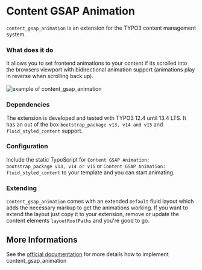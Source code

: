 # Content GSAP Animation
`content_gsap_animation` is an extension for the TYPO3 content management system.

### What does it do
It allows you to set frontend animations to your content if its scrolled into the browsers viewport with bidirectional animation support (animations play in reverse when scrolling back up).\
\
![example of content_gsap_animation](https://raw.githubusercontent.com/pixelcoda/content-gsap-animation/master/Documentation/Images/Example.gif)

### Dependencies
The extension is developed and tested with TYPO3 12.4 until 13.4 LTS. It has an out of the box `bootstrap_package v13, v14 and v15` and `fluid_styled_content` support.

### Configuration
Include the static TypoScript for `Content GSAP Animation: bootstrap_package v13, v14 or v15` or `Content GSAP Animation: fluid_styled_content` to your template and you can start animating.

### Extending
`content_gsap_animation` comes with an extended `Default` fluid layout which adds the necessary markup to get the animations working. If you want to extend the layout just copy it to your extension, remove or update the content elements `layoutRootPaths` and you're good to go.

## More Informations
See the [official documentation](https://docs.typo3.org/p/pixelcoda/content-gsap-animation/main/en-us/) for more details how to implement content_gsap_animation
